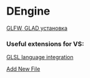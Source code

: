 ﻿# DEngine
  
[GLFW, GLAD установка](https://ravesli.com/urok-2-podgotovka-k-pervomu-proektu-opengl-nastrojka-glfw-cmake-i-glad/)
  
### Useful extensions for VS:
  
[GLSL language integration](https://marketplace.visualstudio.com/items?itemName=DanielScherzer.GLSL)

[Add New File](https://marketplace.visualstudio.com/items?itemName=MadsKristensen.AddNewFile)